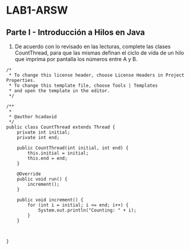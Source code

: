 # LAB1-ARSW

## Parte I - Introducción a Hilos en Java

1. De acuerdo con lo revisado en las lecturas, complete las clases CountThread, para que las mismas definan el ciclo de vida de un hilo que imprima por pantalla los números entre A y B.

```
/*
 * To change this license header, choose License Headers in Project Properties.
 * To change this template file, choose Tools | Templates
 * and open the template in the editor.
 */

/**
 *
 * @author hcadavid
 */
public class CountThread extends Thread {
    private int initial;
    private int end;

    public CountThread(int initial, int end) {
        this.initial = initial;
        this.end = end;
    }

    @Override
    public void run() {
        increment();
    }

    public void increment() {
        for (int i = initial; i <= end; i++) {
            System.out.println("Counting: " + i);
        }
    }
    

    
}
```


